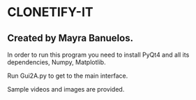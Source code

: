 # CLONETIFY-IT

## Created by Mayra Banuelos.

In order to run this program you need to install PyQt4 and all its dependencies, Numpy, Matplotlib.

Run Gui2A.py to get to the main interface. 

Sample videos and images are provided.
